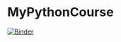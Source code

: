 # MyPythonCourse

[![Binder](https://mybinder.org/badge_logo.svg)](https://mybinder.org/v2/gh/NaveenKumarReddy8/MyPythonCourse/master)
